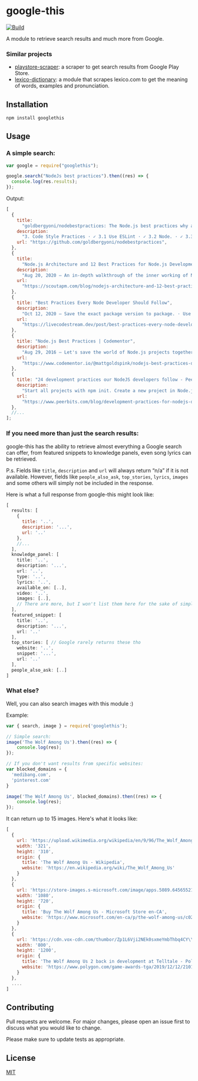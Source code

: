 # google-this

[![Build](https://github.com/LuanRT/google-this/actions/workflows/node.js.yml/badge.svg)](https://github.com/LuanRT/google-this/actions/workflows/node.js.yml)

A module to retrieve search results and much more from Google.

### Similar projects

- [playstore-scraper](https://github.com/luanrt/playstore-scraper): a scraper to get search results from Google Play Store.
- [lexico-dictionary](https://github.com/LuanRT/lexico-dictionary): a module that scrapes lexico.com to get the meaning of words, examples and pronunciation.

## Installation

```bash
npm install googlethis
```

## Usage

### A simple search:

```js
var google = require("googlethis");

google.search("NodeJs best practices").then((res) => {
  console.log(res.results);
});
```

Output:

```js
[
  {
    title:
      "goldbergyoni/nodebestpractices: The Node.js best practices why a good setup ...",
    description:
      "3. Code Style Practices · ✓ 3.1 Use ESLint · ✓ 3.2 Node. · ✓ 3.3 Start a Codeblock's Curly Braces on the Same Line · ✓ 3.4 ..",
    url: "https://github.com/goldbergyoni/nodebestpractices",
  },
  {
    title:
      "Node.js Architecture and 12 Best Practices for Node.js Development ...",
    description:
      "Aug 20, 2020 — An in-depth walkthrough of the inner working of Node.js, Node.js best practices, why a good setup ...",
    url:
      "https://scoutapm.com/blog/nodejs-architecture-and-12-best-practices-for-nodejs-development",
  },
  {
    title: "Best Practices Every Node Developer Should Follow",
    description:
      "Oct 12, 2020 — Save the exact package version to package. · Use a tool to restart your app after every code change · Use ...",
    url:
      "https://livecodestream.dev/post/best-practices-every-node-developer-should-follow/",
  },
  {
    title: "Node.js Best Practices | Codementor",
    description:
      "Aug 29, 2016 — Let's save the world of Node.js projects together! Here are the top 14 Node.js best practices that Node ...",
    url:
      "https://www.codementor.io/@mattgoldspink/nodejs-best-practices-du1086jja",
  },
  {
    title: "24 development practices our NodeJS developers follow - Peerbits",
    description:
      "Start all projects with npm init. Create a new project in Node.js using npm init. Setup . npmrc. Use environment variables. Use environment variables in Node. Use a style guide. Say no to synchronous functions. Handle Errors. Confirm your app automatically restarts. Acquaint yourself with JavaScript best practices.",
    url:
      "https://www.peerbits.com/blog/development-practices-for-nodejs-developers.html/amp",
  },
  //...
];
```

### If you need more than just the search results:

google-this has the ability to retrieve almost everything a Google search can offer, from featured snippets to knowledge panels, even song lyrics can be retrieved.

P.s.
Fields like `title`, `description` and `url` will always return “n/a” if it is not available. However, fields like `people_also_ask`, `top_stories`, `lyrics`, `images` and some others will simply not be included in the response.

Here is what a full response from google-this might look like:

```js
[
  results: [
    {
      title: '..',
      description: '...',
      url: '..'
    },
    //...
  ],
  knowledge_panel: [
    title: '..',
    description: '...',
    url: '..',
    type: '..',
    lyrics: '..',
    available_on: [..],
    video: '..',
    images: [..],
    // There are more, but I won't list them here for the sake of simplicity, refer to the source code for more info.
  ],
  featured_snippet: [
    title: '..',
    description: '...',
    url: '..'
  ],
  top_stories: [ // Google rarely returns these tho
    website: '..',
    snippet: '...',
    url: '..'
  ],
  people_also_ask: [..]
]
```

### What else?

Well, you can also search images with this module :)

Example:

```js
var { search, image } = require('googlethis');

// Simple search:
image('The Wolf Among Us').then((res) => {
    console.log(res);
});

// If you don't want results from specific websites:
var blocked_domains = {
  'medibang.com',
  'pinterest.com'
}

image('The Wolf Among Us', blocked_domains).then((res) => {
    console.log(res);
});

```

It can return up to 15 images. Here's what it looks like:

```js
[
  {
    url: 'https://upload.wikimedia.org/wikipedia/en/9/96/The_Wolf_Among_Us_cover_art.jpg',
    width: '321',
    height: '310',
    origin: {
      title: 'The Wolf Among Us - Wikipedia',
      website: 'https://en.wikipedia.org/wiki/The_Wolf_Among_Us'
    }
  },
  {
    url: 'https://store-images.s-microsoft.com/image/apps.5089.64565521137234771.d4fa27af-3a00-44af-9927-ce57a7066702.c87b015a-61cf-46d6-a77a-0b8d09279d37',
    width: '1080',
    height: '720',
    origin: {
      title: 'Buy The Wolf Among Us - Microsoft Store en-CA',
      website: 'https://www.microsoft.com/en-ca/p/the-wolf-among-us/c02sl8lbs5k2'
    }
  },
  {
    url: 'https://cdn.vox-cdn.com/thumbor/Zp1L6Vji2NEk0sxmeYmbThbq4CY\\u003d/0x0:1280x720/1200x800/filters:focal(538x258:742x462)/cdn.vox-cdn.com/uploads/chorus_image/image/65898028/69262385_408272906381786_5376154085030363136_n.0.png',
    width: '800',
    height: '1200',
    origin: {
      title: 'The Wolf Among Us 2 back in development at Telltale - Polygon',
      website: 'https://www.polygon.com/game-awards-tga/2019/12/12/21011644/the-wolf-among-us-2-telltale-windows-trailer-tga-2019'
    }
  },
  ....
]
```

## Contributing

Pull requests are welcome. For major changes, please open an issue first to discuss what you would like to change.

Please make sure to update tests as appropriate.

## License

[MIT](https://choosealicense.com/licenses/mit/)